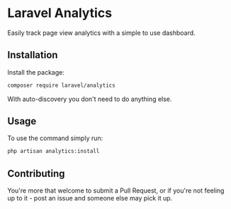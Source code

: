 # Laravel Analytics

Easily track page view analytics with a simple to use dashboard.

## Installation

Install the package:

```bash
composer require laravel/analytics
```

With auto-discovery you don't need to do anything else.

## Usage

To use the command simply run:

```bash
php artisan analytics:install
```

## Contributing

You're more that welcome to submit a Pull Request, or if you're not feeling up to it - post an issue and someone else may pick it up.
